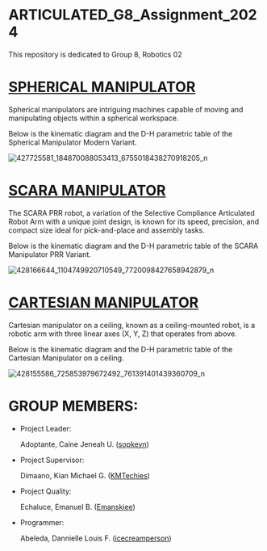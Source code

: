 # ARTICULATED_G8_Assignment_2024

This repository is dedicated to Group 8, Robotics 02

# [SPHERICAL MANIPULATOR](https://github.com/icecreamperson/ARTICULATED_G8_Assignment_2024/tree/main/Forward%20Kinematics/SPHERICAL-MODERN)

Spherical manipulators are intriguing machines capable of moving and manipulating objects within a spherical workspace. 

Below is the kinematic diagram and the D-H parametric table of the Spherical Manipulator Modern Variant.

![427725581_184870088053413_6755018438270918205_n](https://github.com/icecreamperson/ARTICULATED_G8_Assignment_2024/assets/157558526/c16b272e-67ce-487e-8244-95a8301615a0)

# [SCARA MANIPULATOR](https://github.com/icecreamperson/ARTICULATED_G8_Assignment_2024/tree/main/Forward%20Kinematics/SCARA-VARIANT)

The SCARA PRR robot, a variation of the Selective Compliance Articulated Robot Arm with a unique joint design, is known for its speed, precision, and compact size ideal for pick-and-place and assembly tasks. 

Below is the kinematic diagram and the D-H parametric table of the SCARA Manipulator PRR Variant.

![428166644_1104749920710549_7720098427658942879_n](https://github.com/icecreamperson/ARTICULATED_G8_Assignment_2024/assets/157558526/7d015d49-ee87-4c05-b936-67a824e35121)

# [CARTESIAN MANIPULATOR](https://github.com/icecreamperson/ARTICULATED_G8_Assignment_2024/tree/main/Forward%20Kinematics/CARTESIAN-Ceiling)

Cartesian manipulator on a ceiling, known as a ceiling-mounted robot, is a robotic arm with three linear axes (X, Y, Z) that operates from above.


Below is the kinematic diagram and the D-H parametric table of the Cartesian Manipulator on a ceiling.

![428155586_725853979672492_761391401439360709_n](https://github.com/icecreamperson/ARTICULATED_G8_Assignment_2024/assets/157558526/9faf9872-5bf1-41a9-b6f0-81aea7ee939e)

# GROUP MEMBERS:
* Project Leader:
  
  Adoptante, Caine Jeneah U. ([sopkeyn](https://github.com/sopkeyn))

* Project Supervisor:

  Dimaano, Kian Michael G. ([KMTechies](https://github.com/KMTechies))

* Project Quality:

  Echaluce, Emanuel B. ([Emanskiee](https://github.com/Emanskiee))

* Programmer:

  Abeleda, Dannielle Louis F. ([icecreamperson](https://github.com/icecreamperson))

